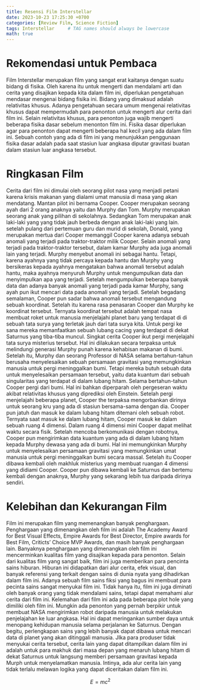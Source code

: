 ```yaml
---
title: Resensi Film Interstellar
date: 2023-10-23 17:25:30 +0700
categories: [Review Film, Science Fiction]
tags: Interstellar     # TAG names should always be lowercase
math: true
---
```


# Rekomendasi untuk Pembaca
Film Interstellar merupakan film yang sangat erat kaitanya dengan suatu bidang di fisika. Oleh karena itu untuk mengerti dan mendalami arti dan cerita yang disajikan kepada kita dalam film ini, diperlukan pengetahuan mendasar mengenai bidang fisika ini. Bidang yang dimaksud adalah relativitas khusus. Adanya pengetahuan secara umum mengenai relativitas khusus dapat mempermudah para penonton untuk mengerti alur cerita dari film ini.
Selain relativitas khusus, para penonton juga wajib mengerti beberapa fisika dasar sebelum menonton film ini. Fisika dasar diperlukan agar para penonton dapat mengerti beberapa hal kecil yang ada dalam film ini. Sebuah contoh yang ada di film ini yang menunjukkan penggunaan fisika dasar adalah pada saat stasiun luar angkasa diputar gravitasi buatan dalam stasiun luar angkasa tersebut.

# Ringkasan Film
Cerita dari film ini dimulai oleh seorang pilot nasa yang menjadi petani karena krisis makanan yang dialami umat manusia di masa yang akan mendatang. Mantan pilot ini bernama Cooper. 
Cooper merupakan seorang ayah dari 2 orang anaknya yaitu dan Murphy dan Tom. Murphy merupakan seorang anak yang pilihan di sekolahnya. Sedangkan Tom merupakan anak laki-laki yang yang tidak jauh berbeda dengan anak laki-laki yang lain. setelah pulang dari pertemuan guru dan murid di sekolah, Donald, yang merupakan mertua dari Cooper memanggil Cooper karena adanya sebuah anomali yang terjadi pada traktor-traktor milik Cooper.
Selain anomali yang terjadi pada traktor-traktor tersebut, dalam kamar Murphy ada juga anomali lain yang terjadi. Murphy menyebut anomali ini sebagai hantu. Tetapi, karena ayahnya yang tidak percaya kepada hantu dan Murphy yang bersikeras kepada ayahnya mengatakan bahwa anomali tersebut adalah hantu, maka ayahnya menyuruh Murphy untuk mengumpulkan data dan menyimpulkan apa yang terjadi.
Setelah mengumpulkan beberapa banyak data dan adanya banyak anomali  yang terjadi pada kamar Murphy, sang ayah pun ikut mencari data pada anomali yang terjadi. Setelah begadang semalaman, Cooper pun sadar bahwa anomali tersebut mengandung sebuah koordinat. Setelah itu karena rasa penasaran Cooper dan Murphy ke koordinat tersebut.
Ternyata koordinat tersebut adalah tempat nasa membuat roket untuk manusia menjelajahi planet baru yang terdapat di di sebuah tata surya yang terletak jauh dari tata surya kita. Untuk pergi ke sana mereka memanfaatkan sebuah lubang cacing yang terdapat di dekat Saturnus yang tiba-tiba muncul.
Singkat cerita Cooper ikut pergi menjelajahi tata surya misterius tersebut. Hal ini dilakukan secara terpaksa untuk melindungi generasi Murphy punah karena kehabisan makanan di bumi. Setelah itu, Murphy dan seorang Professor di NASA selama bertahun-tahun berusaha menyelesaikan sebuah persamaan gravitasi yang memungkinkan manusia untuk pergi meninggalkan bumi. Tetapi mereka butuh sebuah data untuk menyelesaikan persamaan tersebut, yaitu data kuantum dari sebuah singularitas yang terdapat di dalam lubang hitam.
Selama bertahun-tahun Cooper pergi dari bumi. Hal ini bahkan diperparah oleh pergeseran waktu akibat relativitas khusus yang diprediksi oleh Einstein. Setelah pergi menjelajahi beberapa planet, Cooper the terpaksa mengorbankan dirinya untuk seorang kru yang ada di stasiun bersama-sama dengan dia. Cooper pun jatuh dan masuk ke dalam lubang hitam ditemani oleh sebuah robot. Ternyata saat masuk ke dalam lubang hitam, Cooper masuk ke dalam sebuah ruang 4 dimensi. Dalam ruang 4 dimensi mini Cooper dapat melihat waktu secara fisik. Setelah mencoba berkomunikasi dengan robotnya, Cooper pun mengirimkan data kuantum yang ada di dalam lubang hitam kepada Murphy dewasa yang ada di bumi.
Hal ini memungkinkan Murphy untuk menyelesaikan persamaan gravitasi yang memungkinkan umat manusia untuk pergi meninggalkan bumi secara massal. Setelah itu Cooper dibawa kembali oleh makhluk misterius yang membuat ruangan 4 dimensi yang didiami Cooper. Cooper pun dibawa kembali ke Saturnus dan bertemu kembali dengan anaknya, Murphy yang sekarang lebih tua daripada dirinya sendiri.

# Kelebihan dan Kekurangan Film
Film ini merupakan film yang memenangkan banyak penghargaan. Penghargaan yang dimenangkan oleh film ini adalah The Academy Award for Best Visual Effects, Empire Awards for Best Director, Empire awards for Best Film, Criticts’ Choice MVP Awards, dan masih banyak penghargaan lain. Banyaknya penghargaan yang dimenangkan oleh film ini mencerminkan kualitas film yang disajikan kepada para penonton.
Selain dari kualitas film yang sangat baik, film ini juga memberikan para pencinta sains hiburan. Hiburan ini didapatkan dari alur cerita, efek visual, dan banyak referensi yang terkait dengan sains di dunia nyata yang dihadirkan dalam film ini. Adanya sebuah film sains fiksi yang bagus ini membuat para pecinta sains sangat menyukai film ini. Tidak hanya itu, film ini juga diminati oleh banyak orang yang tidak mendalami sains, tetapi dapat memahami alur cerita dari film ini.
Kelemahan dari film ini ada pada beberapa plot hole yang dimiliki oleh film ini. Mungkin ada penonton yang pernah berpikir untuk membuat NASA mengirimkan robot daripada manusia untuk melakukan penjelajahan ke luar angkasa. Hal ini dapat meringankan sumber daya untuk menopang kehidupan manusia selama perjalanan ke Saturnus. Dengan begitu, perlengkapan sains yang lebih banyak dapat dibawa untuk mencari data di planet yang akan ditinggali manusia. JIka para produser tidak menyukai cerita tersebut, cerita lain yang dapat ditampilkan dalam film ini adalah untuk para makhuk dari masa depan yang menaruh lubang hitam di dekat Saturnus untuk langsung memberi persamaan gravitasi kepada Murph untuk menyelamatkan manusia. Intinya, ada alur cerita lain yang tidak terlalu melawan logika yang dapat diceritakan dalam film ini.

$$
E=mc^2
$$